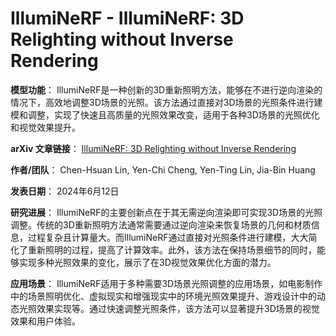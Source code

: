# IllumiNeRF - IllumiNeRF: 3D Relighting without Inverse Rendering

**模型功能**：
IllumiNeRF是一种创新的3D重新照明方法，能够在不进行逆向渲染的情况下，高效地调整3D场景的光照。该方法通过直接对3D场景的光照条件进行建模和调整，实现了快速且高质量的光照效果改变，适用于各种3D场景的光照优化和视觉效果提升。

**arXiv 文章链接**：
[IllumiNeRF: 3D Relighting without Inverse Rendering](https://arxiv.org/abs/2406.06527)

**作者/团队**：
Chen-Hsuan Lin, Yen-Chi Cheng, Yen-Ting Lin, Jia-Bin Huang

**发表日期**：
2024年6月12日

**研究进展**：
IllumiNeRF的主要创新点在于其无需逆向渲染即可实现3D场景的光照调整。传统的3D重新照明方法通常需要通过逆向渲染来恢复场景的几何和材质信息，过程复杂且计算量大。而IllumiNeRF通过直接对光照条件进行建模，大大简化了重新照明的过程，提高了计算效率。此外，该方法在保持场景细节的同时，能够实现多种光照效果的变化，展示了在3D视觉效果优化方面的潜力。

**应用场景**：
IllumiNeRF适用于多种需要3D场景光照调整的应用场景，如电影制作中的场景照明优化、虚拟现实和增强现实中的环境光照效果提升、游戏设计中的动态光照效果实现等。通过快速调整光照条件，该方法可以显著提升3D场景的视觉效果和用户体验。